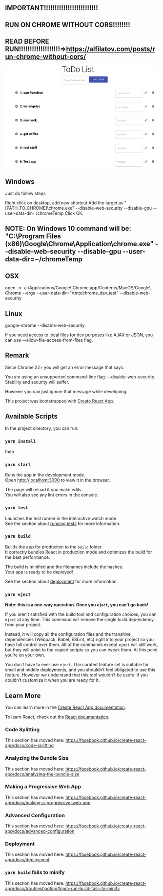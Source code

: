 

## IMPORTANT!!!!!!!!!!!!!!!!!!!!!!!!!
## RUN ON CHROME WITHOUT CORS!!!!!!!!
## READ BEFORE RUN!!!!!!!!!!!!!!!!!!!=>https://alfilatov.com/posts/run-chrome-without-cors/




![Alt text](/public/screen.jpg?raw=true "Optional Title")


## Windows
Just do follow steps:

Right click on desktop, add new shortcut
Add the target as "[PATH_TO_CHROME]\chrome.exe" --disable-web-security --disable-gpu --user-data-dir= /chromeTemp
Click OK.

## NOTE: On Windows 10 command will be: "C:\Program Files (x86)\Google\Chrome\Application\chrome.exe" --disable-web-security --disable-gpu --user-data-dir=~/chromeTemp

## OSX
open -n -a /Applications/Google\ Chrome.app/Contents/MacOS/Google\ Chrome --args --user-data-dir="/tmp/chrome_dev_test" --disable-web-security

## Linux
google-chrome --disable-web-security

If you need access to local files for dev purposes like AJAX or JSON, you can use -–allow-file-access-from-files flag.

## Remark
Since Chrome 22+ you will get an error message that says:

You are using an unsupported command-line flag: --disable-web-security. Stability and security will suffer.

However you can just ignore that message while developing.

This project was bootstrapped with [Create React App](https://github.com/facebook/create-react-app).

## Available Scripts

In the project directory, you can run:
### `yarn install`
then
### `yarn start`

Runs the app in the development mode.<br />
Open [http://localhost:3000](http://localhost:3000) to view it in the browser.

The page will reload if you make edits.<br />
You will also see any lint errors in the console.

### `yarn test`

Launches the test runner in the interactive watch mode.<br />
See the section about [running tests](https://facebook.github.io/create-react-app/docs/running-tests) for more information.

### `yarn build`

Builds the app for production to the `build` folder.<br />
It correctly bundles React in production mode and optimizes the build for the best performance.

The build is minified and the filenames include the hashes.<br />
Your app is ready to be deployed!

See the section about [deployment](https://facebook.github.io/create-react-app/docs/deployment) for more information.

### `yarn eject`

**Note: this is a one-way operation. Once you `eject`, you can’t go back!**

If you aren’t satisfied with the build tool and configuration choices, you can `eject` at any time. This command will remove the single build dependency from your project.

Instead, it will copy all the configuration files and the transitive dependencies (Webpack, Babel, ESLint, etc) right into your project so you have full control over them. All of the commands except `eject` will still work, but they will point to the copied scripts so you can tweak them. At this point you’re on your own.

You don’t have to ever use `eject`. The curated feature set is suitable for small and middle deployments, and you shouldn’t feel obligated to use this feature. However we understand that this tool wouldn’t be useful if you couldn’t customize it when you are ready for it.

## Learn More

You can learn more in the [Create React App documentation](https://facebook.github.io/create-react-app/docs/getting-started).

To learn React, check out the [React documentation](https://reactjs.org/).

### Code Splitting

This section has moved here: https://facebook.github.io/create-react-app/docs/code-splitting

### Analyzing the Bundle Size

This section has moved here: https://facebook.github.io/create-react-app/docs/analyzing-the-bundle-size

### Making a Progressive Web App

This section has moved here: https://facebook.github.io/create-react-app/docs/making-a-progressive-web-app

### Advanced Configuration

This section has moved here: https://facebook.github.io/create-react-app/docs/advanced-configuration

### Deployment

This section has moved here: https://facebook.github.io/create-react-app/docs/deployment

### `yarn build` fails to minify

This section has moved here: https://facebook.github.io/create-react-app/docs/troubleshooting#npm-run-build-fails-to-minify
